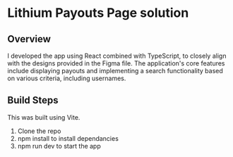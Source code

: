 # Lithium Payouts Page solution

## Overview
I developed the app using  React combined with TypeScript, to closely align with the designs provided in the Figma file. The application's core features include displaying payouts and implementing a search functionality based on various criteria, including usernames.

## Build Steps
This was built using Vite.

1. Clone the repo
2. npm install to install dependancies
3. npm run dev to start the app